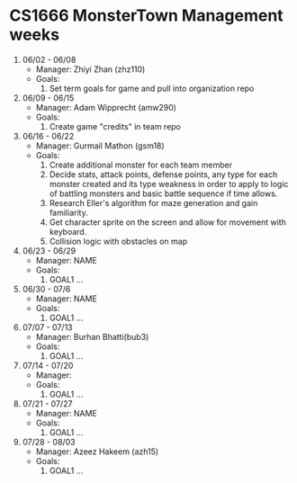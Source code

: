 # CS1666 MonsterTown Management weeks

1. 06/02 - 06/08
	* Manager: Zhiyi Zhan (zhz110)
	* Goals:
		1. Set term goals for game and pull into organization repo
2. 06/09 - 06/15
	* Manager: Adam Wipprecht (amw290)
	* Goals:
		1. Create game "credits" in team repo
3. 06/16 - 06/22
	* Manager: Gurmail Mathon (gsm18)
	* Goals:
		1. Create additional monster for each team member
		2. Decide stats, attack points, defense points, any type for each monster created and its type weakness in order to apply to logic of battling monsters and basic battle sequence if time allows.
		3. Research Eller's algorithm for maze generation and gain familiarity.
		4. Get character sprite on the screen and allow for movement with keyboard.
		5. Collision logic with obstacles on map
4. 06/23 - 06/29
	* Manager: NAME
	* Goals:
		1. GOAL1
		...
5. 06/30 - 07/6
	* Manager: NAME
	* Goals:
		1. GOAL1
		...
6. 07/07 - 07/13
	* Manager: Burhan Bhatti(bub3)
	* Goals:
		1. GOAL1
		...
7. 07/14 - 07/20
	* Manager: 
	* Goals:
		1. GOAL1
		...
8. 07/21 - 07/27
	* Manager: NAME
	* Goals:
		1. GOAL1
		...
9. 07/28 - 08/03
	* Manager: Azeez Hakeem (azh15)
	* Goals:
		1. GOAL1
		...		
